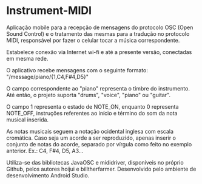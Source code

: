 # Instrument-MIDI
Aplicação mobile para a recepção de mensagens do protocolo OSC (Open Sound Control) e o tratamento das mesmas para a tradução no protocolo MIDI, responsável por fazer o celular tocar a música correspondente.

Estabelece conexão via Internet wi-fi e até a presente versão, conectadas em mesma rede.

O aplicativo recebe mensagens com o seguinte formato:
"/message/piano/{1,C4,F#4,D5}"

O campo correspondente ao "piano" representa o timbre do instrumento. Até então, o projeto suporta "drums", "voice", "piano" ou "guitar".

O campo 1 representa o estado de NOTE_ON, enquanto 0 representa NOTE_OFF, instruções referentes ao início e término do som da nota musical inserida.

As notas musicais seguem a notação ocidental inglesa com escala cromática.
Caso seja um acorde a ser reproduzido, apenas inserir o conjunto de notas do acorde, separado por vírgula como feito no exemplo anterior.
Ex.: C4, F#4, D5, A3...

Utiliza-se das bibliotecas JavaOSC e mididriver, disponíveis no próprio Github, pelos autores hoijui e billtherfarmer.
Desenvolvido pelo ambiente de desenvolvimento Android Studio.

